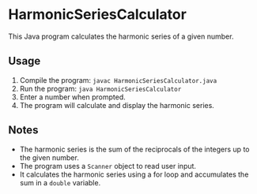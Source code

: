 # HarmonicSeriesCalculator

This Java program calculates the harmonic series of a given number.

## Usage

1. Compile the program: `javac HarmonicSeriesCalculator.java`
2. Run the program: `java HarmonicSeriesCalculator`
3. Enter a number when prompted.
4. The program will calculate and display the harmonic series.

## Notes

- The harmonic series is the sum of the reciprocals of the integers up to the given number.
- The program uses a `Scanner` object to read user input.
- It calculates the harmonic series using a for loop and accumulates the sum in a `double` variable.

